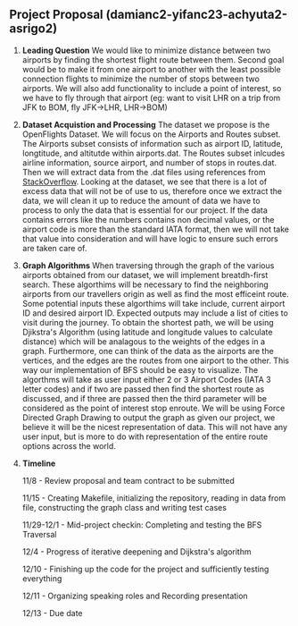 ## Project Proposal (damianc2-yifanc23-achyuta2-asrigo2)

1. **Leading Question** We would like to minimize distance between two airports by finding the shortest flight route between them. Second goal would be to make it from one airport to another with the least possible connection flights to minimize the number of stops between two airports. We will also add functionality to include a point of interest, so we have to fly through that airport (eg: want to visit LHR on a trip from JFK to BOM, fly JFK->LHR, LHR->BOM)
2. **Dataset Acquistion and Processing** The dataset we propose is the OpenFlights Dataset. We will focus on the Airports and Routes subset. The Airports subset consists of information such as airport ID, latitude, longtitude, and altitutde within airports.dat. The Routes subset inlcudes airline information, source airport, and number of stops in routes.dat. Then we will extract data from the .dat files using references from [StackOverflow](https://stackoverflow.com/questions/35820879/read-a-dat-file-in-c). Looking at the dataset, we see that there is a lot of excess data that will not be of use to us, therefore once we extract the data, we will clean it up to reduce the amount of data we have to process to only the data that is essential for our project. If the data contains errors like the numbers contains non decimal values, or the airport code is more than the standard IATA format, then we will not take that value into consideration and will have logic to ensure such errors are taken care of.
3. **Graph Algorithms** When traversing through the graph of the various airports obtained from our dataset, we will implement breatdh-first search. These algorthims will be necessary to find the neighboring airports from our travellers origin as well as find the most efficeint route. Some potential inputs these algorthims will take include, current airport ID and desired airport ID. Expected outputs may include a list of cities to visit during the journey.  To obtain the shortest path, we will be using Djikstra's Algorithm (using latitude and longitude values to calculate distance) which will be analagous to the weights of the edges in a graph. Furthermore, one can think of the data as the airports are the vertices, and the edges are the routes from one airport to the other. This way our implementation of BFS should be easy to visualize. The algorthms will take as user input either 2 or 3 Airport Codes (IATA 3 letter codes) and if two are passed then find the shortest route as discussed, and if three are passed then the third parameter will be considered as the point of interest stop enroute. We will be using Force Directed Graph Drawing to output the graph as given our project, we believe it will be the nicest representation of data. This will not have any user input, but is more to do with representation of the entire route options across the world.
4. **Timeline** 

   11/8 - Review proposal and team contract to be submitted 
   
   11/15 - Creating Makefile, initializing the repository, reading in data from file, constructing the graph class and writing test cases
   
   11/29-12/1 - Mid-project checkin: Completing and testing the BFS Traversal
   
   12/4 - Progress of iterative deepening and Dijkstra's algorithm
   
   12/10 - Finishing up the code for the project and sufficiently testing everything
   
   12/11 - Organizing speaking roles and Recording presentation
   
   12/13 - Due date 
